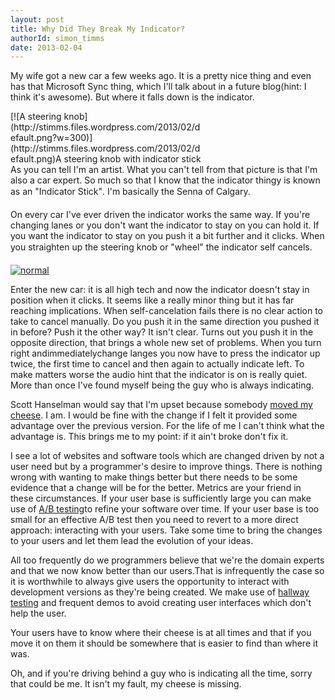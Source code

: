 ```yaml
---
layout: post
title: Why Did They Break My Indicator?
authorId: simon_timms
date: 2013-02-04
---
```


My wife got a new car a few weeks ago. It is a pretty nice thing and even has that Microsoft Sync thing, which I'll talk about in a future blog(hint: I think it's awesome). But where it falls down is the indicator.

<div class="wp-caption aligncenter" id="attachment_2214" style="width: 310px">[![A steering knob](http://stimms.files.wordpress.com/2013/02/default.png?w=300)](http://stimms.files.wordpress.com/2013/02/default.png)A steering knob with indicator stick

</div>As you can tell I'm an artist. What you can't tell from that picture is that I'm also a car expert. So much so that I know that the indicator thingy is known as an "Indicator Stick". I'm basically the Senna of Calgary.

On every car I've ever driven the indicator works the same way. If you're changing lanes or you don't want the indicator to stay on you can hold it. If you want the indicator to stay on you push it a bit further and it clicks. When you straighten up the steering knob or "wheel" the indicator self cancels.

[![normal](http://stimms.files.wordpress.com/2013/02/normal.png)](http://stimms.files.wordpress.com/2013/02/normal.png)

Enter the new car: it is all high tech and now the indicator doesn't stay in position when it clicks. It seems like a really minor thing but it has far reaching implications. When self-cancelation fails there is no clear action to take to cancel manually. Do you push it in the same direction you pushed it in before? Push it the other way? It isn't clear. Turns out you push it in the opposite direction, that brings a whole new set of problems. When you turn right andimmediatelychange langes you now have to press the indicator up twice, the first time to cancel and then again to actually indicate left. To make matters worse the audio hint that the indicator is on is really quiet. More than once I've found myself being the guy who is always indicating.

Scott Hanselman would say that I'm upset because somebody [moved my cheese](http://en.wikipedia.org/wiki/Who_Moved_My_Cheese). I am. I would be fine with the change if I felt it provided some advantage over the previous version. For the life of me I can't think what the advantage is. This brings me to my point: if it ain't broke don't fix it.

I see a lot of websites and software tools which are changed driven by not a user need but by a programmer's desire to improve things. There is nothing wrong with wanting to make things better but there needs to be some evidence that a change will be for the better. Metrics are your friend in these circumstances. If your user base is sufficiently large you can make use of [A/B testing](http://en.wikipedia.org/wiki/A/B_testing)to refine your software over time. If your user base is too small for an effective A/B test then you need to revert to a more direct approach: interacting with your users. Take some time to bring the changes to your users and let them lead the evolution of your ideas.

All too frequently do we programmers believe that we're the domain experts and that we now know better than our users.That is infrequently the case so it is worthwhile to always give users the opportunity to interact with development versions as they're being created. We make use of [hallway testing](http://blog.openhallway.com/?p=146) and frequent demos to avoid creating user interfaces which don't help the user.

Your users have to know where their cheese is at all times and that if you move it on them it should be somewhere that is easier to find than where it was.

Oh, and if you're driving behind a guy who is indicating all the time, sorry that could be me. It isn't my fault, my cheese is missing.



